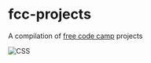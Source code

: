 # fcc-projects

A compilation of [free code camp](https://www.freecodecamp.org) projects

![CSS](http://i.imgur.com/Q3cUg29.gif)
